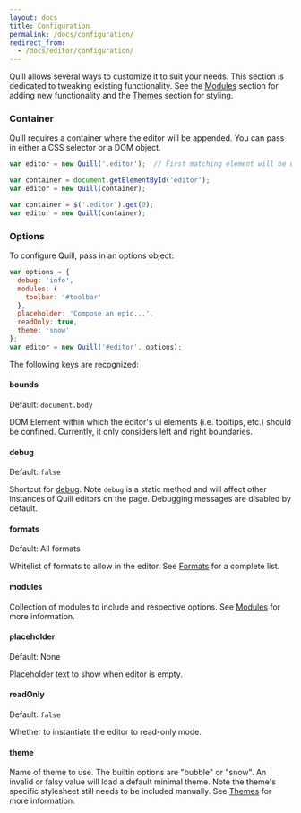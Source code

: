 ```yaml
---
layout: docs
title: Configuration
permalink: /docs/configuration/
redirect_from:
  - /docs/editor/configuration/
---
```


Quill allows several ways to customize it to suit your needs. This section is dedicated to tweaking existing functionality. See the [Modules](/docs/modules/) section for adding new functionality and the [Themes](/docs/themes/) section for styling.


### Container

Quill requires a container where the editor will be appended. You can pass in either a CSS selector or a DOM object.

```javascript
var editor = new Quill('.editor');  // First matching element will be used
```

```javascript
var container = document.getElementById('editor');
var editor = new Quill(container);
```

```javascript
var container = $('.editor').get(0);
var editor = new Quill(container);
```

### Options

To configure Quill, pass in an options object:

```javascript
var options = {
  debug: 'info',
  modules: {
    toolbar: '#toolbar'
  },
  placeholder: 'Compose an epic...',
  readOnly: true,
  theme: 'snow'
};
var editor = new Quill('#editor', options);
```

The following keys are recognized:

#### bounds

Default: `document.body`

DOM Element within which the editor's ui elements (i.e. tooltips, etc.) should be confined. Currently, it only considers left and right boundaries.


#### debug

Default: `false`

Shortcut for [debug](/docs/api/#debug). Note `debug` is a static method and will affect other instances of Quill editors on the page. Debugging messages are disabled by default.

#### formats

Default: All formats

Whitelist of formats to allow in the editor. See [Formats](/docs/formats/) for a complete list.

#### modules

Collection of modules to include and respective options. See [Modules](/docs/modules/) for more information.

#### placeholder

Default: None

Placeholder text to show when editor is empty.

#### readOnly

Default: `false`

Whether to instantiate the editor to read-only mode.

#### theme

Name of theme to use. The builtin options are "bubble" or "snow". An invalid or falsy value will load a default minimal theme. Note the theme's specific stylesheet still needs to be included manually. See [Themes](/docs/themes/) for more information.
